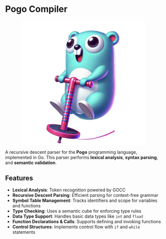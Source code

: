 # Pogo Compiler
<p align="center">
  <img src="/pogologo.png" width="400" style="display: block; margin: 0 auto;" alt="logo">
</p>

A recursive descent parser for the **Pogo** programming language, implemented in Go. This parser performs **lexical analysis**, **syntax parsing**, and **semantic validation**.

## Features

- **Lexical Analysis**: Token recognition powered by GOCC
- **Recursive Descent Parsing**: Efficient parsing for context-free grammar
- **Symbol Table Management**: Tracks identifiers and scope for variables and functions
- **Type Checking**: Uses a semantic cube for enforcing type rules
- **Data Type Support**: Handles basic data types like `int` and `float`
- **Function Declarations & Calls**: Supports defining and invoking functions
- **Control Structures**: Implements control flow with `if` and `while` statements
